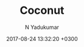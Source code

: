 ﻿---
layout: post
title:  Coconut
date:   2017-08-24 13:32:20 +0300
description: You’ll find this post in your `_posts` directory. Go ahead and edit it and re-build the site to see your changes. # Add post description (optional)
img: coconut.jpg # Add image post (optional)
tags: #[Blog, Sunset]
author: N Yadukumar # Add name author (optional)
---

